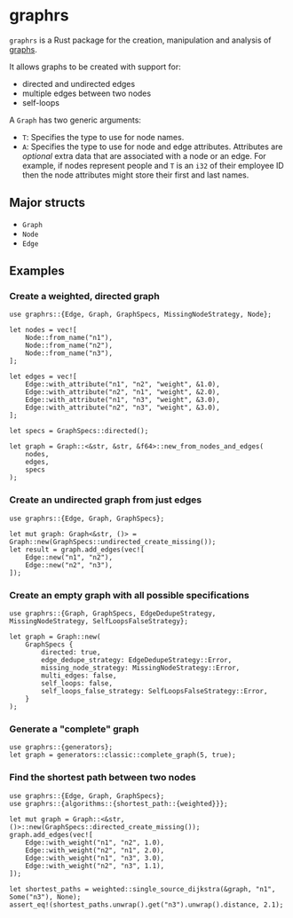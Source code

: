 # graphrs

`graphrs` is a Rust package for the creation, manipulation and analysis of [graphs](https://en.wikipedia.org/wiki/Graph_(discrete_mathematics)).

It allows graphs to be created with support for:
* directed and undirected edges
* multiple edges between two nodes
* self-loops

A `Graph` has two generic arguments:
* `T`: Specifies the type to use for node names.
* `A`: Specifies the type to use for node and edge attributes. Attributes are *optional*
extra data that are associated with a node or an edge. For example, if nodes represent
people and `T` is an `i32` of their employee ID then the node attributes might store
their first and last names.

## Major structs

* `Graph`
* `Node`
* `Edge`

## Examples

### Create a weighted, directed graph

```
use graphrs::{Edge, Graph, GraphSpecs, MissingNodeStrategy, Node};

let nodes = vec![
    Node::from_name("n1"),
    Node::from_name("n2"),
    Node::from_name("n3"),
];

let edges = vec![
    Edge::with_attribute("n1", "n2", "weight", &1.0),
    Edge::with_attribute("n2", "n1", "weight", &2.0),
    Edge::with_attribute("n1", "n3", "weight", &3.0),
    Edge::with_attribute("n2", "n3", "weight", &3.0),
];

let specs = GraphSpecs::directed();

let graph = Graph::<&str, &str, &f64>::new_from_nodes_and_edges(
    nodes,
    edges,
    specs
);
```

### Create an undirected graph from just edges

```
use graphrs::{Edge, Graph, GraphSpecs};

let mut graph: Graph<&str, ()> = Graph::new(GraphSpecs::undirected_create_missing());
let result = graph.add_edges(vec![
    Edge::new("n1", "n2"),
    Edge::new("n2", "n3"),
]);
```

### Create an empty graph with all possible specifications

```
use graphrs::{Graph, GraphSpecs, EdgeDedupeStrategy, MissingNodeStrategy, SelfLoopsFalseStrategy};

let graph = Graph::new(
    GraphSpecs {
        directed: true, 
        edge_dedupe_strategy: EdgeDedupeStrategy::Error,
        missing_node_strategy: MissingNodeStrategy::Error,
        multi_edges: false,
        self_loops: false,
        self_loops_false_strategy: SelfLoopsFalseStrategy::Error,
    }
);
```

### Generate a "complete" graph

```
use graphrs::{generators};
let graph = generators::classic::complete_graph(5, true);
```

### Find the shortest path between two nodes

```
use graphrs::{Edge, Graph, GraphSpecs};
use graphrs::{algorithms::{shortest_path::{weighted}}};

let mut graph = Graph::<&str, ()>::new(GraphSpecs::directed_create_missing());
graph.add_edges(vec![
    Edge::with_weight("n1", "n2", 1.0),
    Edge::with_weight("n2", "n1", 2.0),
    Edge::with_weight("n1", "n3", 3.0),
    Edge::with_weight("n2", "n3", 1.1),
]);

let shortest_paths = weighted::single_source_dijkstra(&graph, "n1", Some("n3"), None);
assert_eq!(shortest_paths.unwrap().get("n3").unwrap().distance, 2.1);
```



